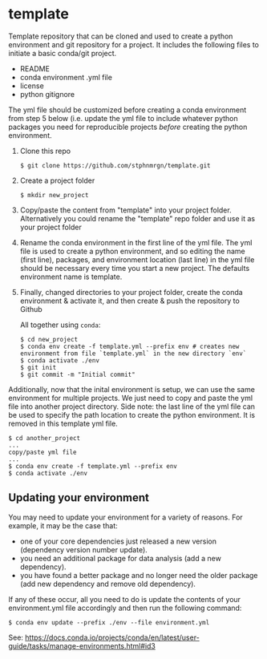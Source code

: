 # template
Template repository that can be cloned and used to create a python environment and git repository for a project. It includes the following files to initiate a basic conda/git project.

- README
- conda environment .yml file
- license
- python gitignore

The yml file should be customized before creating a conda environment from step 5 below (i.e. update the yml file to include whatever python packages you need for reproducible projects *before* creating the python environment.

1. Clone this repo

       $ git clone https://github.com/stphnmrgn/template.git
   
2. Create a project folder

       $ mkdir new_project
       
4. Copy/paste the content from "template" into your project folder. Alternatively you could rename the "template" repo folder and use it as your project folder

5. Rename the conda environment in the first line of the yml file. The yml file is used to create a python environment, and so editing the name (first line), packages, and environment location (last line) in the yml file should be necessary every time you start a new project. The defaults environment name is template.
   
6. Finally, changed directories to your project folder, create the conda environment & activate it, and then create & push the repository to Github
    
    All together using `conda`:
    
       $ cd new_project
       $ conda env create -f template.yml --prefix env # creates new environment from file `template.yml` in the new directory `env`
       $ conda activate ./env
       $ git init
       $ git commit -m "Initial commit"

Additionally, now that the inital environment is setup, we can use the same environment for multiple projects. We just need to copy and paste the yml file into another project directory. Side note: the last line of the yml file can be used to specify the path location to create the python environment. It is removed in this template yml file.

    $ cd another_project
    ... 
    copy/paste yml file
    ...
    $ conda env create -f template.yml --prefix env
    $ conda activate ./env

## Updating your environment
You may need to update your environment for a variety of reasons. For example, it may be the case that:

* one of your core dependencies just released a new version (dependency version number update).
* you need an additional package for data analysis (add a new dependency).
* you have found a better package and no longer need the older package (add new dependency and remove old dependency).

If any of these occur, all you need to do is update the contents of your environment.yml file accordingly and then run the following command:

    $ conda env update --prefix ./env --file environment.yml
See: https://docs.conda.io/projects/conda/en/latest/user-guide/tasks/manage-environments.html#id3
